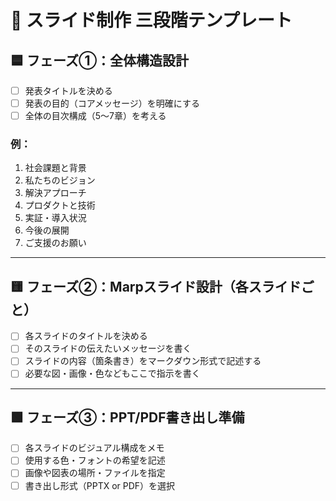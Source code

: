 # 🧱 スライド制作 三段階テンプレート

## 🟦 フェーズ①：全体構造設計

- [ ] 発表タイトルを決める
- [ ] 発表の目的（コアメッセージ）を明確にする
- [ ] 全体の目次構成（5～7章）を考える

### 例：
1. 社会課題と背景
2. 私たちのビジョン
3. 解決アプローチ
4. プロダクトと技術
5. 実証・導入状況
6. 今後の展開
7. ご支援のお願い

---

## 🟨 フェーズ②：Marpスライド設計（各スライドごと）

- [ ] 各スライドのタイトルを決める
- [ ] そのスライドの伝えたいメッセージを書く
- [ ] スライドの内容（箇条書き）をマークダウン形式で記述する
- [ ] 必要な図・画像・色などもここで指示を書く

---

## 🟩 フェーズ③：PPT/PDF書き出し準備

- [ ] 各スライドのビジュアル構成をメモ
- [ ] 使用する色・フォントの希望を記述
- [ ] 画像や図表の場所・ファイルを指定
- [ ] 書き出し形式（PPTX or PDF）を選択

